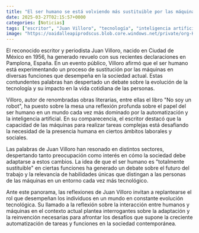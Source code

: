 ```yaml
---
title: "El ser humano se está volviendo más sustituible por las máquinas, afirma Juan Villoro"
date: 2025-03-27T02:15:57+0000
categories: [Noticias]
tags: ["escritor", "Juan Villoro", "tecnología", "inteligencia artificial", "automatización", "sociedad", "evolución."]
image: "https://oaidalleapiprodscus.blob.core.windows.net/private/org-HKmKxpuNw3Y88lm4EBrIPq0n/user-ZwiCXOggLL8ZNNKE2g7rXFmV/img-xOriz2YBte84z4UIpLJhlY33.png?st=2025-03-27T01%3A15%3A57Z&se=2025-03-27T03%3A15%3A57Z&sp=r&sv=2024-08-04&sr=b&rscd=inline&rsct=image/png&skoid=d505667d-d6c1-4a0a-bac7-5c84a87759f8&sktid=a48cca56-e6da-484e-a814-9c849652bcb3&skt=2025-03-26T15%3A33%3A20Z&ske=2025-03-27T15%3A33%3A20Z&sks=b&skv=2024-08-04&sig=LPoDrFmjghVNUaPzdoZtwW3oNBAX5u0bePy/JZK1tb8%3D"
---
```


El reconocido escritor y periodista Juan Villoro, nacido en Ciudad de México en 1956, ha generado revuelo con sus recientes declaraciones en Pamplona, España. En un evento público, Villoro afirmó que el ser humano está experimentando un proceso de sustitución por las máquinas en diversas funciones que desempeña en la sociedad actual. Estas contundentes palabras han despertado un debate sobre la evolución de la tecnología y su impacto en la vida cotidiana de las personas.

Villoro, autor de renombradas obras literarias, entre ellas el libro "No soy un robot", ha puesto sobre la mesa una reflexión profunda sobre el papel del ser humano en un mundo cada vez más dominado por la automatización y la inteligencia artificial. En su comparecencia, el escritor destacó que la capacidad de las máquinas para realizar tareas complejas está desafiando la necesidad de la presencia humana en ciertos ámbitos laborales y sociales.

Las palabras de Juan Villoro han resonado en distintos sectores, despertando tanto preocupación como interés en cómo la sociedad debe adaptarse a estos cambios. La idea de que el ser humano es "totalmente sustituible" en ciertas funciones ha generado un debate sobre el futuro del trabajo y la relevancia de habilidades únicas que distingan a las personas de las máquinas en un entorno cada vez más tecnológico.

Ante este panorama, las reflexiones de Juan Villoro invitan a replantearse el rol que desempeñan los individuos en un mundo en constante evolución tecnológica. Su llamado a la reflexión sobre la interacción entre humanos y máquinas en el contexto actual plantea interrogantes sobre la adaptación y la reinvención necesarias para afrontar los desafíos que supone la creciente automatización de tareas y funciones en la sociedad contemporánea.
    